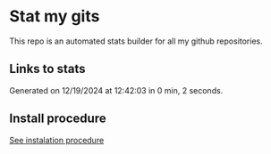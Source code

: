 # Stat my gits

This repo is an automated stats builder for all my github repositories.

## Links to stats


Generated on 12/19/2024 at 12:42:03 in 0 min, 2 seconds.

## Install procedure

[See instalation procedure](./src/install.md)
